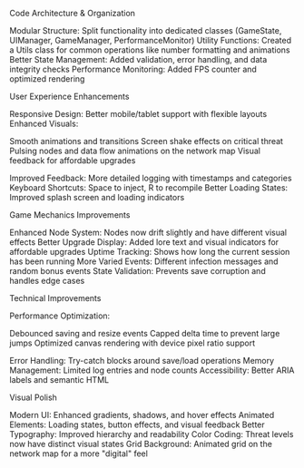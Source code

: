 Code Architecture & Organization

Modular Structure: Split functionality into dedicated classes (GameState, UIManager, GameManager, PerformanceMonitor)
Utility Functions: Created a Utils class for common operations like number formatting and animations
Better State Management: Added validation, error handling, and data integrity checks
Performance Monitoring: Added FPS counter and optimized rendering

User Experience Enhancements

Responsive Design: Better mobile/tablet support with flexible layouts
Enhanced Visuals:

Smooth animations and transitions
Screen shake effects on critical threat
Pulsing nodes and data flow animations on the network map
Visual feedback for affordable upgrades


Improved Feedback: More detailed logging with timestamps and categories
Keyboard Shortcuts: Space to inject, R to recompile
Better Loading States: Improved splash screen and loading indicators

Game Mechanics Improvements

Enhanced Node System: Nodes now drift slightly and have different visual effects
Better Upgrade Display: Added lore text and visual indicators for affordable upgrades
Uptime Tracking: Shows how long the current session has been running
More Varied Events: Different infection messages and random bonus events
State Validation: Prevents save corruption and handles edge cases

Technical Improvements

Performance Optimization:

Debounced saving and resize events
Capped delta time to prevent large jumps
Optimized canvas rendering with device pixel ratio support


Error Handling: Try-catch blocks around save/load operations
Memory Management: Limited log entries and node counts
Accessibility: Better ARIA labels and semantic HTML

Visual Polish

Modern UI: Enhanced gradients, shadows, and hover effects
Animated Elements: Loading states, button effects, and visual feedback
Better Typography: Improved hierarchy and readability
Color Coding: Threat levels now have distinct visual states
Grid Background: Animated grid on the network map for a more "digital" feel
